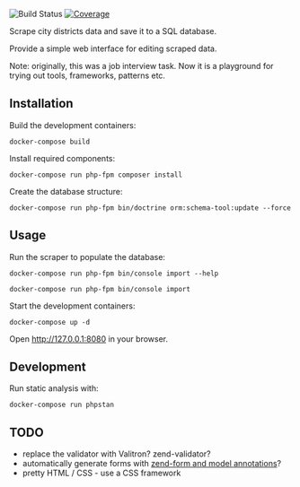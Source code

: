 ![Build Status][build-badge]
[![Coverage][coverage-badge]][coverage-url]

[build-badge]: https://github.com/pawel-slowik/districts/workflows/tests/badge.svg
[coverage-badge]: https://codecov.io/gh/pawel-slowik/districts/branch/master/graph/badge.svg
[coverage-url]: https://codecov.io/gh/pawel-slowik/districts

Scrape city districts data and save it to a SQL database.

Provide a simple web interface for editing scraped data.

Note: originally, this was a job interview task. Now it is a playground for
trying out tools, frameworks, patterns etc.

## Installation

Build the development containers:

    docker-compose build

Install required components:

    docker-compose run php-fpm composer install

Create the database structure:

    docker-compose run php-fpm bin/doctrine orm:schema-tool:update --force

## Usage

Run the scraper to populate the database:

    docker-compose run php-fpm bin/console import --help

    docker-compose run php-fpm bin/console import

Start the development containers:

    docker-compose up -d

Open <http://127.0.0.1:8080> in your browser.

## Development

Run static analysis with:

    docker-compose run phpstan

## TODO

- replace the validator with Valitron? zend-validator?
- automatically generate forms with [zend-form and model annotations](https://docs.zendframework.com/zend-form/quick-start/#using-annotations)?
- pretty HTML / CSS - use a CSS framework
